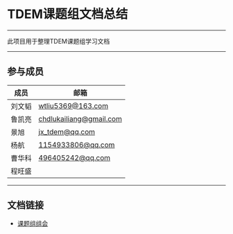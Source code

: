# TDEM课题组文档总结
****
此项目用于整理TDEM课题组学习文档
****
## 参与成员
|成员|邮箱|
|---|---
|刘文韬|wtliu5369@163.com
|鲁凯亮|chdlukailiang@gmail.com
|景旭|jx_tdem@qq.com
|杨航|1154933806@qq.com
|曹华科|496405242@qq.com
|程旺盛|
****
## 文档链接
* [课题组组会](https://github.com/tdem-lixiu/TDEM_Document/blob/master/GroupMeeting/README.md)